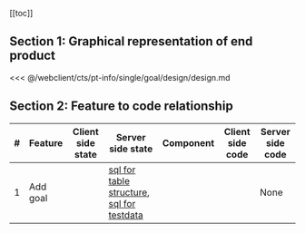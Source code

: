 [[toc]]

## Section 1: Graphical representation of end product

<<< @/webclient/cts/pt-info/single/goal/design/design.md

## Section 2: Feature to code relationship

| #   | Feature  | Client side state | Server side state                                                                                                                                                                                                                                                                                                      | Component | Client side code | Server side code |
| --- | -------- | ----------------- | ---------------------------------------------------------------------------------------------------------------------------------------------------------------------------------------------------------------------------------------------------------------------------------------------------------------------- | --------- | ---------------- | ---------------- |
| 1   | Add goal |                   | [sql for table structure](https://github.com/savantcare/emr/blob/master/webclient/cts/pt-info/single/goal/db/structure/sc_g/g/structure-gen-on-2020-07-01.sql), [sql for testdata](https://github.com/savantcare/emr/blob/master/webclient/cts/pt-info/single/goal/db/structure/sc_g/g/testdata-gen-on-2020-07-01.sql) |           |                  | None             |
